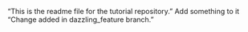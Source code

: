 ﻿“This is the readme file for the tutorial repository.”
Add something to it
 “Change added in dazzling_feature branch.”